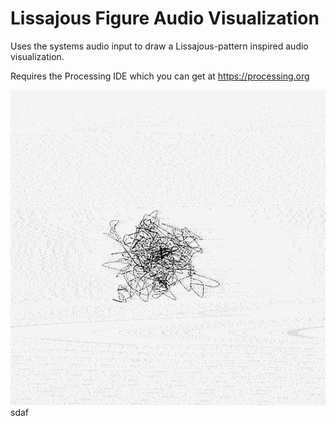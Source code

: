 Lissajous Figure Audio Visualization
========

Uses the systems audio input to draw a Lissajous-pattern inspired audio visualization.

Requires the Processing IDE which you can get at https://processing.org

![Lissajous GIF](https://github.com/worosom/Lissajou/raw/master/lissajou.gif)sdaf
